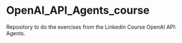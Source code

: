 # OpenAI_API_Agents_course
Repository to do the exercises from the Linkedin Course OpenAI API: Agents.

